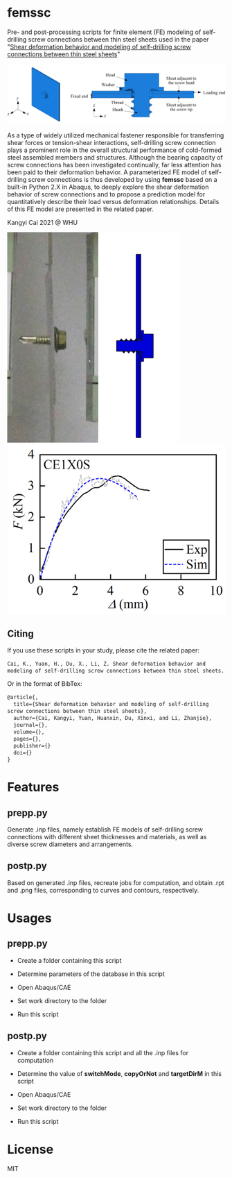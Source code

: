 # femssc

Pre- and post-processing scripts for finite element (FE) modeling of self-drilling screw connections between thin steel sheets used in the paper "[Shear deformation behavior and modeling of self-drilling screw connections between thin steel sheets]()"

![FE Model](images/FE_model.png)

As a type of widely utilized mechanical fastener responsible for transferring shear forces or tension-shear interactions, self-drilling screw connection plays a prominent role in the overall structural performance of cold-formed steel assembled members and structures. Although the bearing capacity of screw connections has been investigated continually, far less attention has been paid to their deformation behavior. A parameterized FE model of self-drilling screw connections is thus developed by using __femssc__ based on a built-in Python 2.X in Abaqus, to deeply explore the shear deformation behavior of screw connections and to propose a prediction model for quantitatively describe their load versus deformation relationships. Details of this FE model are presented in the related paper.

Kangyi Cai 2021 @ WHU

![CE1X0S-Exp](images/CE1X0S-Exp.gif)![CE1X0S-FE](images/CE1X0S-FE.gif)![CE1X0S-curve](images/CE1X0S-curve.gif)

## Citing

If you use these scripts in your study, please cite the related paper:
```
Cai, K., Yuan, H., Du, X., Li, Z. Shear deformation behavior and modeling of self-drilling screw connections between thin steel sheets. 
```

Or in the format of BibTex:
```
@article{,
  title={Shear deformation behavior and modeling of self-drilling screw connections between thin steel sheets},
  author={Cai, Kangyi, Yuan, Huanxin, Du, Xinxi, and Li, Zhanjie},
  journal={},
  volume={},
  pages={},
  publisher={}
  doi={}
}
```

# Features

## prepp.py

Generate .inp files, namely establish FE models of self-drilling screw connections with different sheet thicknesses and materials, as well as diverse screw diameters and arrangements.

## postp.py

Based on generated .inp files, recreate jobs for computation, and obtain .rpt and .png files, corresponding to curves and contours, respectively.

# Usages

## prepp.py

- Create a folder containing this script

- Determine parameters of the database in this script

- Open Abaqus/CAE

- Set work directory to the folder

- Run this script

## postp.py

- Create a folder containing this script and all the .inp files for computation

- Determine the value of __switchMode__, __copyOrNot__ and __targetDirM__ in this script

- Open Abaqus/CAE

- Set work directory to the folder

- Run this script

# License

MIT